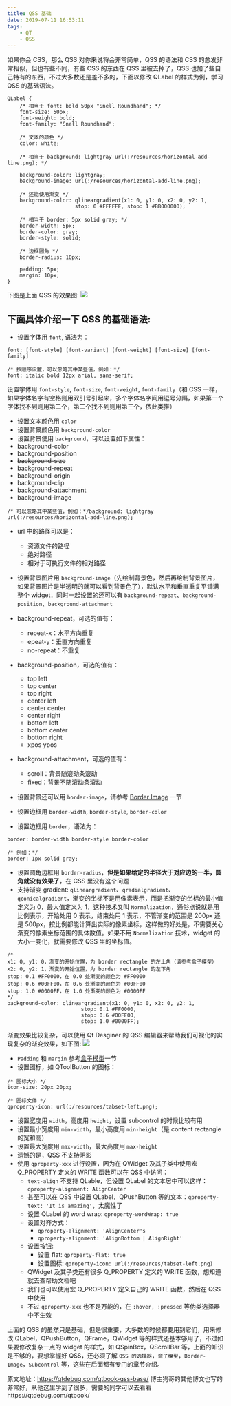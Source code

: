 ```yaml
---
title: QSS 基础
date: 2019-07-11 16:53:11
tags:
	- QT
	- QSS
---
```


如果你会 CSS，那么 QSS 对你来说将会非常简单，QSS 的语法和 CSS 的愈发非常相似，但也有些不同，有些 CSS 的东西在 QSS 里被去掉了，QSS 也加了些自己特有的东西，不过大多数还是差不多的，下面以修改 QLabel 的样式为例，学习 QSS 的基础语法。

<!--more-->

```
QLabel {
    /* 相当于 font: bold 50px "Snell Roundhand"; */
    font-size: 50px;
    font-weight: bold;
    font-family: "Snell Roundhand";

    /* 文本的颜色 */
    color: white;

    /* 相当于 background: lightgray url(:/resources/horizontal-add-line.png); */

    background-color: lightgray;
    background-image: url(:/resources/horizontal-add-line.png);

    /* 还能使用渐变 */
    background-color: qlineargradient(x1: 0, y1: 0, x2: 0, y2: 1,
                      stop: 0 #FFFFFF, stop: 1 #BB000000);

    /* 相当于 border: 5px solid gray; */
    border-width: 5px;
    border-color: gray;
    border-style: solid;

    /* 边框圆角 */
    border-radius: 10px;

    padding: 5px;
    margin: 10px;
}
```

下图是上面 QSS 的效果图:
![](qt-qss-base/Preview.png)

## 下面具体介绍一下 QSS 的基础语法:
* 设置字体用 `font`, 语法为：

```
font: [font-style] [font-variant] [font-weight] [font-size] [font-family]

/* 按顺序设置，可以忽略其中某些值，例如：*/
font: italic bold 12px arial, sans-serif;
```
设置字体用 `font-style`, `font-size`, `font-weight`, `font-family`（和 CSS 一样，如果字体名字有空格则用双引号引起来，多个字体名字间用逗号分隔，如果第一个字体找不到则用第二个，第二个找不到则用第三个，依此类推）

* 设置文本颜色用 `color`
* 设置背景颜色用 `background-color`
* 设置背景使用 `background`，可以设置如下属性：
 * background-color
 * background-position
 * ~~background-size~~
 * background-repeat
 * background-origin
 * background-clip
 * background-attachment
 * background-image
 
```
/* 可以忽略其中某些值，例如：*/background: lightgray url(:/resources/horizontal-add-line.png);
```

 * url 中的路径可以是：
	* 资源文件的路径
	* 绝对路径
	* 相对于可执行文件的相对路径
* 设置背景图片用 `background-image`（先绘制背景色，然后再绘制背景图片，如果背景图片是半透明的就可以看到背景色了），默认水平和垂直重复平铺满整个 widget，同时一起设置的还可以有 `background-repeat`、`background-position`、`background-attachment`
 * background-repeat，可选的值有：
	* repeat-x：水平方向重复
	* epeat-y：垂直方向重复
	* no-repeat：不重复
 * background-position，可选的值有：
	* top left
	* top center
	* top right
	* center left
	* center center
	* center right
	* bottom left
	* bottom center
	* bottom right
	* ~~xpos ypos~~
 * background-attachment，可选的值有：
	* scroll：背景随滚动条滚动
	* fixed：背景不随滚动条滚动

* 设置背景还可以用 `border-image`，请参考 [Border Image](https://qtdebug.com/qtbook-qss-border-image/) 一节
* 设置边框用 `border-width`, `border-style`, `border-color`
* 设置边框用 `border`，语法为：

```
border: border-width border-style border-color

/* 例如：*/
border: 1px solid gray;
```

* 设置圆角边框用 `border-radius`，**但是如果给定的半径大于对应边的一半，圆角就没有效果了**，在 CSS 里没有这个问题
* 支持渐变 gradient: `qlineargradient`、`qradialgradient`、`qconicalgradient`，渐变的坐标不是用像素表示，而是把渐变的坐标的最小值定义为 0，最大值定义为 1，这种技术又叫 `Normalization`，通俗点说就是用比例表示，开始处用 0 表示，结束处用 1 表示，不管渐变的范围是 200px 还是 500px，按比例都能计算出实际的像素坐标，这样做的好处是，不需要关心渐变的像素坐标范围的具体数值。如果不用 `Normalization` 技术，widget 的大小一变化，就需要修改 QSS 里的坐标值。

```
/*
x1: 0, y1: 0，渐变的开始位置，为 border rectangle 的左上角（请参考盒子模型）
x2: 0, y2: 1，渐变的开始位置，为 border rectangle 的左下角
stop: 0.1 #FF0000，在 0.0 处渐变的颜色为 #FF0000
stop: 0.6 #00FF00，在 0.6 处渐变的颜色为 #00FF00
stop: 1.0 #0000FF，在 1.0 处渐变的颜色为 #0000FF
*/
background-color: qlineargradient(x1: 0, y1: 0, x2: 0, y2: 1,
                        stop: 0.1 #FF0000,
                        stop: 0.6 #00FF00,
                        stop: 1.0 #0000FF);
```

渐变效果比较复杂，可以使用 Qt Desginer 的 QSS 编辑器来帮助我们可视化的实现复杂的渐变效果，如下图:
![](qt-qss-base/Gradient.png)

* `Padding` 和 `margin` 参考[盒子模型](https://brokenrain.github.io/2019/07/11/qt-qss-boxmodel/)一节
* 设置图标，如 QToolButton 的图标：

```
/* 图标大小 */
icon-size: 20px 20px;

/* 图标文件 */
qproperty-icon: url(:/resources/tabset-left.png);

```
* 设置宽度用 `width`，高度用 `height`，设置 subcontrol 的时候比较有用
* 设置最小宽度用 `min-width`，最小高度用 `min-height`（是 content rectangle 的宽和高）
* 设置最大宽度用 `max-width`，最大高度用 `max-height`
* 遗憾的是，QSS 不支持阴影
* 使用 `qproperty-xxx` 进行设置，因为在 QWidget 及其子类中使用宏 Q_PROPERTY 定义的 WRITE 函数可以在 QSS 中访问：
	* `text-align` 不支持 QLable，但设置 QLabel 的文本居中可以这样：`qproperty-alignment: AlignCenter`
	* 甚至可以在 QSS 中设置 QLabel，QPushButton 等的文本：`qproperty-text: 'It is amazing'`，太魔性了
	* 设置 QLabel 的 word wrap: `qproperty-wordWrap: true`
	* 设置对齐方式：
		* `qproperty-alignment: 'AlignCenter's`
		* `qproperty-alignment: 'AlignBottom | AlignRight'`
	* 设置按钮:
		* 设置 flat: `qproperty-flat: true`
		* 设置图标: `qproperty-icon: url(:/resources/tabset-left.png)`
	* QWidget 及其子类还有很多 Q_PROPERTY 定义的 WRITE 函数，想知道就去查帮助文档吧
	* 我们也可以使用宏 Q_PROPERTY 定义自己的 WRITE 函数，然后在 QSS 中使用
	* 不过 `qproperty-xxx` 也不是万能的，在 `:hover, :pressed` 等伪类选择器中不生效

上面的 QSS 的虽然只是基础，但是很重要，大多数的时候都要用到它们，用来修改 QLabel，QPushButton，QFrame，QWidget 等的样式还基本够用了，不过如果要修改复杂一点的 widget 的样式，如 QSpinBox，QScrollBar 等，上面的知识是不够的，要想掌握好 QSS，还必须了解 `QSS 的选择器`，`盒子模型`，`Border-Image`，`Subcontrol` 等，这些在后面都有专门的章节介绍。


原文地址：https://qtdebug.com/qtbook-qss-base/ 博主狗哥的其他博文也写的非常好，从他这里学到了很多，需要的同学可以去看看https://qtdebug.com/qtbook/